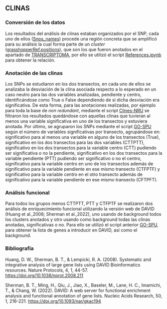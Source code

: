 ## CLINAS

### Conversión de los datos

Los resultados del análisis de clinas estaban organizados por el SNP, cada uno de ellos ([Snps_names](/Clinas/snp_names/)) procede una región concreta que se amplificó para su análisis la cual forma parte de un *cluster* ([grasshopperRef.positions](/Clinas/grasshopperRef.positions/)), que son los que fueron anotados en el apartado de [TRANSCRIPTOMA](/Transcriptoma/), por ello se utilizó el script [References.ipynb](/Clinas/References.ipynb/) para obtener la relación.

### Anotación de las clinas

Los SNPs se estudiaron en los dos transectos, en cada uno de ellos se analizaba la desviación de la clina asociada respecto a lo esperado en un caso neutro para las dos variables analizadas, pendiente y centro, identificándose como True o False dependiendo de si dicha desviación era significativa. De esta forma, para las anotaciones realizadas, por ejemplo para toda la base de *non redundant*, mediante el script [Clines-NRU](/Clinas/Clines-NRU.ipynb/) se filtraron los resultados quedándose con aquellas clinas que tuvieran al menos una variable significativa en uno de los transectos y estuviera anotada. Por último, se agruparon los SNPs mediante el script [GO-SPU](/Clinas/GO-SPU.ipynb/) según el número de variables significativas por transecto, agrupándose en: significativo para al menos una variable en alguno de los transectos (True), significativo en los dos transectos para las dos variables (CTTPTT), significativo en los dos transectos para la variable centro (CTT) pudiendo ser significativa o no la pendiente, significativo en los dos transectos para la variable pendiente (PTT) pudiendo ser significativo  o no el centro, significativo para la variable centro en uno de los transectos además de significativo para la variable pendiente en ese mismo transecto (CTFPTF) y significativo para la variable centro en el otro transecto además de significativo para la variable pendiente en ese mismo transecto (CFTPFT). 

### Análisis funcional

Para todos los grupos menos CTTPTT, PTT y CTFPTF se realizaron dos análisis de enriquecimiento funcional utilizando la versión web de DAVID (Huang et al.,2008; Sherman et al.,2022), uno usando de background todos los clusters anotados y otro usando como background todas las clinas anotadas, significativas o no. Para ello se utilizó el script anterior [GO-SPU](/Clinas/GO-SPU.ipynb/), para obtener la lista de genes a introducir en DAVID, así como el background.

### Bibliografía

Huang, D. W., Sherman, B. T., & Lempicki, R. A. (2008). Systematic and integrative analysis of large gene lists using DAVID Bioinformatics resources. Nature Protocols, 4, 1, 44-57. https://doi.org/10.1038/nprot.2008.211 

Sherman, B. T., Ming, H., Qiu, J., Jiao, X., Baseler, M., Lane, H. C., Imamichi, T., & Chang, W. (2022). DAVID: A web server for functional enrichment analysis and functional annotation of gene lists. Nucleic Acids Research, 50, 1, 216-221. https://doi.org/10.1093/nar/gkac194 

